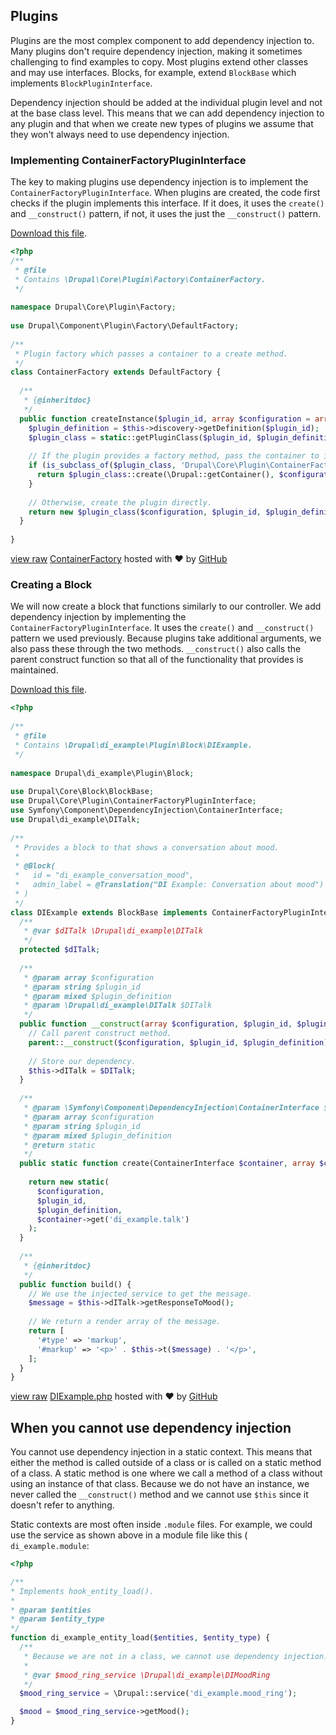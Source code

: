 <!--
{
"name" : "drupal-8-dependency-injection-and-plugins",
"version" : "0.0.1",
"title" : "Lesson 11.4 - Dependency injection and plugins",
"description" : "Dependency injection and plugins",
"freshnessDate" : 2015-12-11,
"homepage" : "https://docs.acquia.com/articles/drupal-8-dependency-injection-and-plugins",
"canonicalSource" : "https://docs.acquia.com/articles/drupal-8-dependency-injection-and-plugins",
"license" : "CC BY-SA"
}
-->

## Plugins

Plugins are the most complex component to add dependency injection to. Many plugins don't require dependency injection, making it sometimes challenging to find examples to copy. Most plugins extend other classes and may use interfaces. Blocks, for example, extend `BlockBase` which implements `BlockPluginInterface`.

Dependency injection should be added at the individual plugin level and not at the base class level. This means that we can add dependency injection to any plugin and that when we create new types of plugins we assume that they won't always need to use dependency injection.

### Implementing ContainerFactoryPluginInterface

The key to making plugins use dependency injection is to implement the `ContainerFactoryPluginInterface`. When plugins are created, the code first checks if the plugin implements this interface. If it does, it uses the `create()` and `__construct()` pattern, if not, it uses the just the `__construct()` pattern.

[Download this file](https://gist.github.com/acquialibrary/a7025196e4721dfc1359/archive/e16b42fc37bc65ea330a2fd156edbb3783507863.zip).

```php
<?php
/**
 * @file
 * Contains \Drupal\Core\Plugin\Factory\ContainerFactory.
 */
 
namespace Drupal\Core\Plugin\Factory;
 
use Drupal\Component\Plugin\Factory\DefaultFactory;
 
/**
 * Plugin factory which passes a container to a create method.
 */
class ContainerFactory extends DefaultFactory {
 
  /**
   * {@inheritdoc}
   */
  public function createInstance($plugin_id, array $configuration = array()) {
    $plugin_definition = $this->discovery->getDefinition($plugin_id);
    $plugin_class = static::getPluginClass($plugin_id, $plugin_definition, $this->interface);
 
    // If the plugin provides a factory method, pass the container to it.
    if (is_subclass_of($plugin_class, 'Drupal\Core\Plugin\ContainerFactoryPluginInterface')) {
      return $plugin_class::create(\Drupal::getContainer(), $configuration, $plugin_id, $plugin_definition);
    }
 
    // Otherwise, create the plugin directly.
    return new $plugin_class($configuration, $plugin_id, $plugin_definition);
  }
 
}
```
[view raw](https://gist.github.com/acquialibrary/a7025196e4721dfc1359/raw/e16b42fc37bc65ea330a2fd156edbb3783507863/ContainerFactory) [ContainerFactory](https://gist.github.com/acquialibrary/a7025196e4721dfc1359#file-containerfactory) hosted with ❤ by [GitHub](https://github.com)

### Creating a Block

We will now create a block that functions similarly to our controller. We add dependency injection by implementing the `ContainerFactoryPluginInterface`. It uses the `create()` and `__construct()` pattern we used previously. Because plugins take additional arguments, we also pass these through the two methods. `__construct()` also calls the parent construct function so that all of the functionality that provides is maintained.

[Download this file](https://gist.github.com/acquialibrary/c6a176c864c645ab707c/archive/2b3031046317f9b27e30f7dfb9010a2833ad0754.zip).

```php
<?php
 
/**
 * @file
 * Contains \Drupal\di_example\Plugin\Block\DIExample.
 */
 
namespace Drupal\di_example\Plugin\Block;
 
use Drupal\Core\Block\BlockBase;
use Drupal\Core\Plugin\ContainerFactoryPluginInterface;
use Symfony\Component\DependencyInjection\ContainerInterface;
use Drupal\di_example\DITalk;
 
/**
 * Provides a block to that shows a conversation about mood.
 *
 * @Block(
 *   id = "di_example_conversation_mood",
 *   admin_label = @Translation("DI Example: Conversation about mood")
 * )
 */
class DIExample extends BlockBase implements ContainerFactoryPluginInterface {
  /**
   * @var $dITalk \Drupal\di_example\DITalk
   */
  protected $dITalk;
 
  /**
   * @param array $configuration
   * @param string $plugin_id
   * @param mixed $plugin_definition
   * @param \Drupal\di_example\DITalk $DITalk
   */
  public function __construct(array $configuration, $plugin_id, $plugin_definition, DITalk $DITalk) {
    // Call parent construct method.
    parent::__construct($configuration, $plugin_id, $plugin_definition);
 
    // Store our dependency.
    $this->dITalk = $DITalk;
  }
 
  /**
   * @param \Symfony\Component\DependencyInjection\ContainerInterface $container
   * @param array $configuration
   * @param string $plugin_id
   * @param mixed $plugin_definition
   * @return static
   */
  public static function create(ContainerInterface $container, array $configuration, $plugin_id, $plugin_definition) {
 
    return new static(
      $configuration,
      $plugin_id,
      $plugin_definition,
      $container->get('di_example.talk')
    );
  }
 
  /**
   * {@inheritdoc}
   */
  public function build() {
    // We use the injected service to get the message.
    $message = $this->dITalk->getResponseToMood();
 
    // We return a render array of the message.
    return [
      '#type' => 'markup',
      '#markup' => '<p>' . $this->t($message) . '</p>',
    ];
  }
}
```

[view raw](https://gist.github.com/acquialibrary/c6a176c864c645ab707c/raw/2b3031046317f9b27e30f7dfb9010a2833ad0754/DIExample.php) [DIExample.php](https://gist.github.com/acquialibrary/c6a176c864c645ab707c#file-diexample-php) hosted with ❤ by [GitHub](https://github.com)

<!-- @task, "text" : "Make sure you have understood how to inject dependency to a plugin by implementing a block as described above." -->

<!-- @section -->

## When you cannot use dependency injection

You cannot use dependency injection in a static context. This means that either the method is called outside of a class or is called on a static method of a class. A static method is one where we call a method of a class without using an instance of that class. Because we do not have an instance, we never called the `__construct()` method and we cannot use `$this` since it doesn't refer to anything.

Static contexts are most often inside `.module` files. For example, we could use the service as shown above in a module file like this ( `di_example.module`:

```php
<?php

/**
* Implements hook_entity_load().
*
* @param $entities
* @param $entity_type
*/
function di_example_entity_load($entities, $entity_type) {
  /**
   * Because we are not in a class, we cannot use dependency injection.
   *
   * @var $mood_ring_service \Drupal\di_example\DIMoodRing
   */
  $mood_ring_service = \Drupal::service('di_example.mood_ring');

  $mood = $mood_ring_service->getMood();
}
```

<!-- @task, "text" : "Make sure you have understood what is the single reason to avoid using dependency injection: static context." -->
